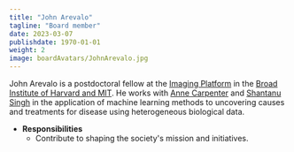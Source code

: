 ```yaml
---
title: "John Arevalo"
tagline: "Board member"
date: 2023-03-07
publishdate: 1970-01-01
weight: 2
image: boardAvatars/JohnArevalo.jpg
---
```


John Arevalo is a postdoctoral fellow at the [Imaging
Platform](https://www.broadinstitute.org/imaging) in the [Broad Institute of
Harvard and MIT](https://www.broadinstitute.org/). He works with [Anne
Carpenter](https://www.broadinstitute.org/bios/anne-e-carpenter) and [Shantanu
Singh](https://www.broadinstitute.org/bios/shantanu-singh) in the application
of machine learning methods to uncovering causes and treatments for disease
using heterogeneous biological data.

- **Responsibilities**
  - Contribute to shaping the society's mission and initiatives.
